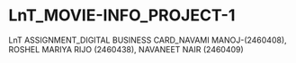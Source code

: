 # LnT_MOVIE-INFO_PROJECT-1
LnT ASSIGNMENT_DIGITAL BUSINESS CARD_NAVAMI MANOJ-(2460408), ROSHEL MARIYA RIJO (2460438), NAVANEET NAIR (2460409)
